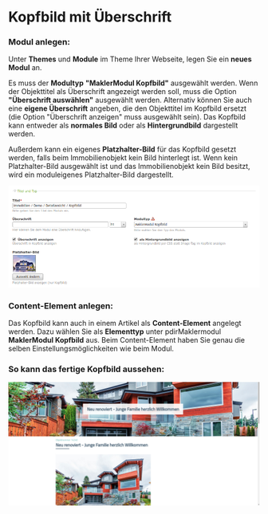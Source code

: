 # Kopfbild mit Überschrift

### Modul anlegen:

Unter **Themes** und **Module** im Theme Ihrer Webseite, legen Sie ein **neues Modul** an.

Es muss der **Modultyp** **"MaklerModul Kopfbild"** ausgewählt werden. Wenn der Objekttitel als Überschrift angezeigt werden soll, muss die Option **"Überschrift auswählen"** ausgewählt werden. Alternativ können Sie auch eine **eigene Überschrift** angeben, die den Objekttitel im Kopfbild ersetzt \(die Option "Überschrift anzeigen" muss ausgewählt sein\). Das Kopfbild kann entweder als **normales Bild** oder als **Hintergrundbild** dargestellt werden.

Außerdem kann ein eigenes **Platzhalter-Bild** für das Kopfbild gesetzt werden, falls beim Immobilienobjekt kein Bild hinterlegt ist. Wenn kein Platzhalter-Bild ausgewählt ist und das Immobilienobjekt kein Bild besitzt, wird ein moduleigenes Platzhalter-Bild dargestellt.

![](assets/headerimage_module.png)

### Content-Element anlegen:

Das Kopfbild kann auch in einem Artikel als **Content-Element** angelegt werden. Dazu wählen Sie als **Elementtyp** unter pdirMaklermodul **MaklerModul Kopfbild** aus. Beim Content-Element haben Sie genau die selben Einstellungsmöglichkeiten wie beim Modul.

### So kann das fertige Kopfbild aussehen:

![](/img/detailansicht/contao4_kopfbild_beispiel.jpg)

